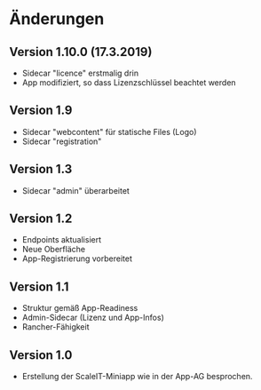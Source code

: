 # Änderungen


## Version 1.10.0 (17.3.2019)

* Sidecar "licence" erstmalig drin
* App modifiziert, so dass Lizenzschlüssel beachtet werden

## Version 1.9

* Sidecar "webcontent" für statische Files (Logo)
* Sidecar "registration"

## Version 1.3

* Sidecar "admin" überarbeitet

## Version 1.2

* Endpoints aktualisiert
* Neue Oberfläche
* App-Registrierung vorbereitet

## Version 1.1

* Struktur gemäß App-Readiness
* Admin-Sidecar (Lizenz und App-Infos)
* Rancher-Fähigkeit

## Version 1.0

* Erstellung der ScaleIT-Miniapp wie in der App-AG besprochen.
